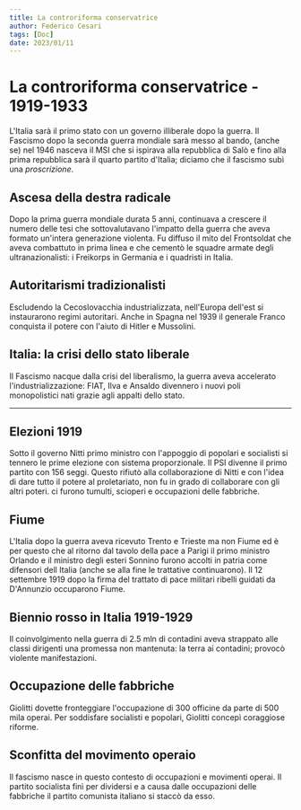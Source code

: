 ```yaml
---
title: La controriforma conservatrice
author: Federico Cesari
tags: [Doc]
date: 2023/01/11
---
```

# La controriforma conservatrice - 1919-1933
L'Italia sarà il primo stato con un governo illiberale dopo la guerra. Il Fascismo dopo la seconda guerra mondiale sarà messo al bando, (anche se) nel 1946 nasceva il MSI che si ispirava alla repubblica di Salò e fino alla prima repubblica sarà il quarto partito d'Italia; diciamo che il fascismo subì una *proscrizione*.

## Ascesa della destra radicale
Dopo la prima guerra mondiale durata 5 anni, continuava a crescere il numero delle tesi che sottovalutavano l'impatto della guerra che aveva formato un'intera generazione violenta. Fu diffuso il mito del Frontsoldat che aveva combattuto in prima linea e che cementò le squadre armate degli ultranazionalisti: i Freikorps in Germania e i quadristi in Italia.

## Autoritarismi tradizionalisti
Escludendo la Cecoslovacchia industrializzata, nell'Europa dell'est si instaurarono regimi autoritari. Anche in Spagna nel 1939 il generale Franco conquista il potere con l'aiuto di Hitler e Mussolini.

## Italia: la crisi dello stato liberale
Il Fascismo nacque dalla crisi del liberalismo, la guerra aveva accelerato l'industrializzazione: FIAT, Ilva e Ansaldo divennero i nuovi poli monopolistici nati grazie agli appalti dello stato.

---

## Elezioni 1919
Sotto il governo Nitti primo ministro con l'appoggio di popolari e socialisti si tennero le prime elezione con sistema proporzionale. Il PSI divenne il primo partito con 156 seggi. Questo  rifiutò alla collaborazione di Nitti e con l'idea di dare tutto il potere al proletariato, non fu in grado di collaborare con gli altri poteri. ci furono tumulti, scioperi e occupazioni delle fabbriche.

## Fiume
L'Italia dopo la guerra aveva ricevuto Trento e Trieste ma non Fiume ed è per questo che al ritorno dal tavolo della pace a Parigi il primo ministro Orlando e il ministro degli esteri Sonnino furono accolti in patria come difensori dell Italia (anche se alla fine le trattative continuarono). Il 12 settembre 1919 dopo la firma del trattato di pace militari ribelli guidati da D'Annunzio occuparono Fiume.

## Biennio rosso in Italia 1919-1929
Il coinvolgimento nella guerra di 2.5 mln di contadini aveva strappato alle classi dirigenti una promessa non mantenuta: la terra ai contadini; provocò violente manifestazioni. 

## Occupazione delle fabbriche
Giolitti dovette fronteggiare l'occupazione di 300 officine da parte di 500 mila operai. Per soddisfare socialisti e popolari, Giolitti concepì coraggiose riforme.

## Sconfitta del movimento operaio
Il fascismo nasce in questo contesto di occupazioni e movimenti operai. Il partito socialista finì per dividersi e a causa dalle occupazioni delle fabbriche il partito comunista italiano si staccò da esso.